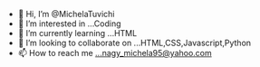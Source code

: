 - 👋 Hi, I’m @MichelaTuvichi
- 👀 I’m interested in ...Coding
- 🌱 I’m currently learning ...HTML
- 💞️ I’m looking to collaborate on ...HTML,CSS,Javascript,Python
- 📫 How to reach me ...nagy_michela95@yahoo.com

<!---
MichelaTuvichi/MichelaTuvichi is a ✨ special ✨ repository because its `README.md` (this file) appears on your GitHub profile.
You can click the Preview link to take a look at your changes.
--->
